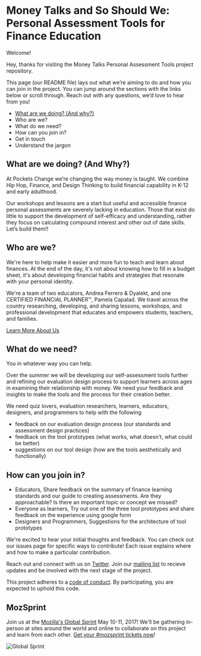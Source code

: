 # Money Talks and So Should We: Personal Assessment Tools for Finance Education

Welcome! 

Hey, thanks for visiting the Money Talks Personal Assessment Tools project repository. 

This page (our README file) lays out what we’re aiming to do and how you can join in the project. You can jump around the sections with the links below or scroll through. Reach out with any questions, we’d love to hear from you! 

* [What are we doing? (And why?)](##what-are-we-doing-and-why)
* Who are we? 
* What do we need? 
* How can you join in? 
* Get in touch
* Understand the jargon

## What are we doing? (And Why?) 

At Pockets Change we’re changing the way money is taught. We combine Hip Hop, Finance, and Design Thinking to build financial capability in K-12 and early adulthood.

Our workshops and lessons are a start but useful and accessible finance personal assessments are severely lacking in education. Those that exist do little to support the development of self-efficacy and understanding, rather they focus on calculating compound interest and other out of date skills. Let’s build them!!



## Who are we?

We're here to help make it easier and more fun to teach and learn about finances. At the end of the day, it's not about knowing how to fill in a budget sheet, it's about developing financial habits and strategies that resonate with your personal identity. 

We're a team of two educators, Andrea Ferrero & Dyalekt, and one CERTIFIED FINANCIAL PLANNER™, Pamela Capalad. We travel across the country researching, developing, and sharing lessons, workshops, and professional development that educates and empowers students, teachers, and families.  

[Learn More About Us](http://www.pocketschange.com/meet-the-team)

## What do we need? 

You in whatever way you can help. 

Over the summer we will be developing our self-assessment tools further and refining our evaluation design process to support learners across ages in examining their relationship with money. We need your feedback and insights to make the tools and the process for their creation better. 

We need quiz lovers, evaluation researchers, learners, educators, designers, and programmers to help with the following
* feedback on our evaluation design process (our standards and assessment design practices) 
* feedback on the tool prototypes (what works, what doesn't, what could be better) 
* suggestions on our tool design (how are the tools aesthetically and functionally) 

## How can you join in? 

* Educators, Share feedback on the summary of finance learning standards and our guide to creating assessments. Are they approachable? Is there an important topic or concept we missed? 
* Everyone as learners, Try out one of the three tool prototypes and share feedback on the experience using google form
* Designers and Programmers, Suggestions for the architecture of tool prototypes 

We're excited to hear your initial thoughts and feedback. You can check out our issues page for specific ways to contribute! Each issue explains where and how to make a particular contribution. 

Reach out and connect with us on [Twitter](https://twitter.com/PocketsChange). Join our [mailing list](http://www.pocketschange.com/moneytalks) to recieve updates and be involved with the next stage of the project. 

This project adheres to a [code of conduct](CODE_OF_CONDUCT.md). By participating, you are expected to uphold this code. 

## MozSprint

Join us at the [Mozilla's Global Sprint](http://mzl.la/global-sprint/) May 10-11, 2017! We'll be gathering in-person at sites around the world and online to collaborate on this project and learn from each other. [Get your #mozsprint tickets now](http://mzl.la/global-sprint/)!

![Global Sprint](https://user-images.githubusercontent.com/617994/37716586-3b0397a0-2cf5-11e8-8c6f-bad01f67f50e.jpg)
